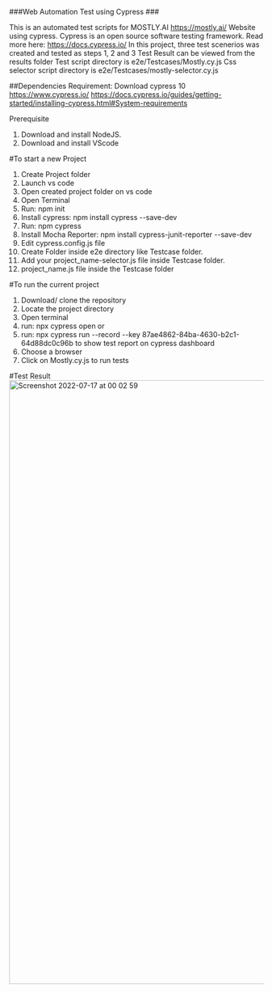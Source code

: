 ###Web Automation Test using Cypress ###


This is an automated test scripts for MOSTLY.AI https://mostly.ai/ Website using cypress. 
Cypress is an open source software testing framework. Read more here: https://docs.cypress.io/
In this project, three test scenerios was created and tested as steps 1, 2 and 3
Test Result can be viewed from the results folder
Test script directory is e2e/Testcases/Mostly.cy.js
Css selector script  directory is e2e/Testcases/mostly-selector.cy.js

##Dependencies
Requirement: Download cypress 10 https://www.cypress.io/ 
https://docs.cypress.io/guides/getting-started/installing-cypress.html#System-requirements

Prerequisite
1. Download and install NodeJS.
2. Download and install VScode

#To start a new Project
1. Create Project folder
2. Launch vs code
3. Open created project folder on vs code
4. Open Terminal
5. Run: npm init
6. Install cypress: npm install cypress --save-dev
7. Run: npm cypress
8. Install Mocha Reporter: npm install cypress-junit-reporter --save-dev 
9. Edit cypress.config.js file
10. Create Folder inside e2e directory like Testcase folder.
11. Add your project_name-selector.js file inside Testcase folder.
12. project_name.js file inside the Testcase folder

#To run the current project
1. Download/ clone the repository
2. Locate the project directory
3. Open terminal
4. run: npx cypress open or 
5. run: npx cypress run --record --key 87ae4862-84ba-4630-b2c1-64d88dc0c96b to show test report on cypress dashboard
6. Choose a browser
7. Click on Mostly.cy.js to run tests

#Test Result
<img width="1195" alt="Screenshot 2022-07-17 at 00 02 59" src="https://user-images.githubusercontent.com/26316863/179374543-0dd0f5d0-f83c-45d2-8f57-bc8c8e693ff4.png">


